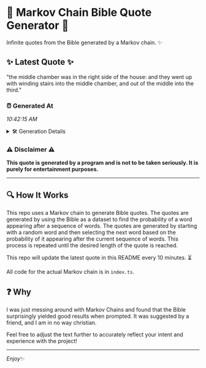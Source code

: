 # 📖 Markov Chain Bible Quote Generator 📖

Infinite quotes from the Bible generated by a Markov chain. ✨

## ✨ Latest Quote ✨
"the middle chamber was in the right side of the house: and they went up with winding stairs into the middle chamber, and out of the middle into the third."

### ⏰ Generated At
*10:42:15 AM*

<details>
    <summary>🛠️ Generation Details</summary>
    <p>
        <strong>🌱 Seed:</strong> the<br>
        <strong>🔄 Iterations:</strong> 29<br>
        <strong>📜 Context History:</strong><br>[ the ]: middle<br>[ the, middle ]: chamber<br>[ the, middle, chamber ]: was<br>[ the, middle, chamber, was ]: in<br>[ the, middle, chamber, was, in ]: the<br>[ the, middle, chamber, was, in, the ]: right<br>[ middle, chamber, was, in, the, right ]: side<br>[ chamber, was, in, the, right, side ]: of<br>[ was, in, the, right, side, of ]: the<br>[ in, the, right, side, of, the ]: house:<br>[ the, right, side, of, the, house: ]: and<br>[ right, side, of, the, house:, and ]: they<br>[ side, of, the, house:, and, they ]: went<br>[ of, the, house:, and, they, went ]: up<br>[ the, house:, and, they, went, up ]: with<br>[ house:, and, they, went, up, with ]: winding<br>[ and, they, went, up, with, winding ]: stairs<br>[ they, went, up, with, winding, stairs ]: into<br>[ went, up, with, winding, stairs, into ]: the<br>[ up, with, winding, stairs, into, the ]: middle<br>[ with, winding, stairs, into, the, middle ]: chamber,<br>[ winding, stairs, into, the, middle, chamber, ]: and<br>[ stairs, into, the, middle, chamber,, and ]: out<br>[ into, the, middle, chamber,, and, out ]: of<br>[ the, middle, chamber,, and, out, of ]: the<br>[ middle, chamber,, and, out, of, the ]: middle<br>[ chamber,, and, out, of, the, middle ]: into<br>[ and, out, of, the, middle, into ]: the<br>[ out, of, the, middle, into, the ]: third.<br>
    </p>
</details>

### ⚠️ Disclaimer ⚠️
**This quote is generated by a program and is not to be taken seriously. It is purely for entertainment purposes.**

---

## 🔍 How It Works

This repo uses a Markov chain to generate Bible quotes. The quotes are generated by using the Bible as a dataset to find the probability of a word appearing after a sequence of words. The quotes are generated by starting with a random word and then selecting the next word based on the probability of it appearing after the current sequence of words. This process is repeated until the desired length of the quote is reached.

This repo will update the latest quote in this README every 10 minutes. ⏳

All code for the actual Markov chain is in `index.ts`.

## ❓ Why

I was just messing around with Markov Chains and found that the Bible surprisingly yielded good results when prompted. 
It was suggested by a friend, and I am in no way christian.

Feel free to adjust the text further to accurately reflect your intent and experience with the project!

---

*Enjoy*✨
